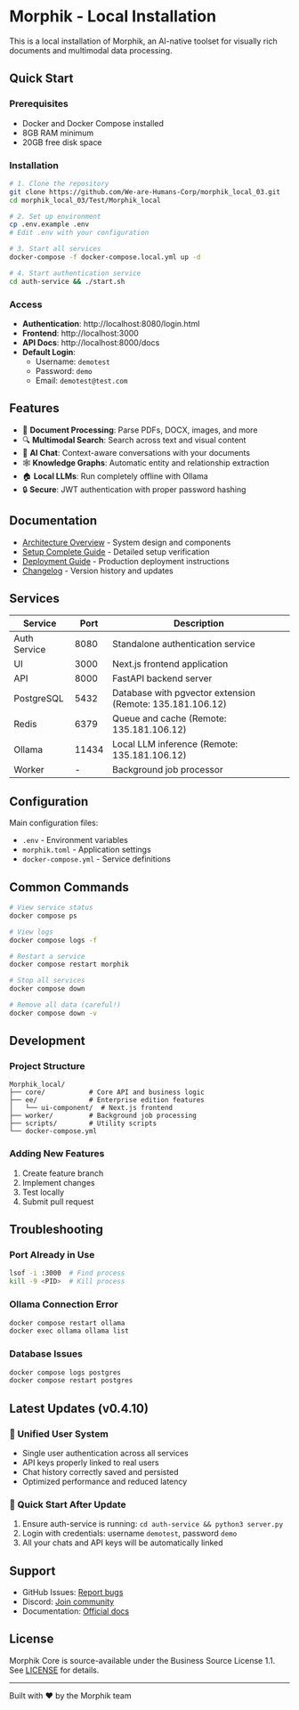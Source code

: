 # Morphik - Local Installation

This is a local installation of Morphik, an AI-native toolset for visually rich documents and multimodal data processing.

## Quick Start

### Prerequisites
- Docker and Docker Compose installed
- 8GB RAM minimum
- 20GB free disk space

### Installation
```bash
# 1. Clone the repository
git clone https://github.com/We-are-Humans-Corp/morphik_local_03.git
cd morphik_local_03/Test/Morphik_local

# 2. Set up environment
cp .env.example .env
# Edit .env with your configuration

# 3. Start all services
docker-compose -f docker-compose.local.yml up -d

# 4. Start authentication service
cd auth-service && ./start.sh
```

### Access
- **Authentication**: http://localhost:8080/login.html
- **Frontend**: http://localhost:3000
- **API Docs**: http://localhost:8000/docs
- **Default Login**: 
  - Username: `demotest`
  - Password: `demo`
  - Email: `demotest@test.com`

## Features

- 📄 **Document Processing**: Parse PDFs, DOCX, images, and more
- 🔍 **Multimodal Search**: Search across text and visual content
- 💬 **AI Chat**: Context-aware conversations with your documents
- 🕸️ **Knowledge Graphs**: Automatic entity and relationship extraction
- 🏠 **Local LLMs**: Run completely offline with Ollama
- 🔒 **Secure**: JWT authentication with proper password hashing

## Documentation

- [Architecture Overview](./MORPHIK_ARCHITECTURE.md) - System design and components
- [Setup Complete Guide](./MORPHIK_SETUP_COMPLETE.md) - Detailed setup verification
- [Deployment Guide](./MORPHIK_DEPLOYMENT_GUIDE.md) - Production deployment instructions
- [Changelog](./MORPHIK_CHANGELOG.md) - Version history and updates

## Services

| Service | Port | Description |
|---------|------|-------------|
| Auth Service | 8080 | Standalone authentication service |
| UI | 3000 | Next.js frontend application |
| API | 8000 | FastAPI backend server |
| PostgreSQL | 5432 | Database with pgvector extension (Remote: 135.181.106.12) |
| Redis | 6379 | Queue and cache (Remote: 135.181.106.12) |
| Ollama | 11434 | Local LLM inference (Remote: 135.181.106.12) |
| Worker | - | Background job processor |

## Configuration

Main configuration files:
- `.env` - Environment variables
- `morphik.toml` - Application settings
- `docker-compose.yml` - Service definitions

## Common Commands

```bash
# View service status
docker compose ps

# View logs
docker compose logs -f

# Restart a service
docker compose restart morphik

# Stop all services
docker compose down

# Remove all data (careful!)
docker compose down -v
```

## Development

### Project Structure
```
Morphik_local/
├── core/           # Core API and business logic
├── ee/             # Enterprise edition features
│   └── ui-component/  # Next.js frontend
├── worker/         # Background job processing
├── scripts/        # Utility scripts
└── docker-compose.yml
```

### Adding New Features
1. Create feature branch
2. Implement changes
3. Test locally
4. Submit pull request

## Troubleshooting

### Port Already in Use
```bash
lsof -i :3000  # Find process
kill -9 <PID>  # Kill process
```

### Ollama Connection Error
```bash
docker compose restart ollama
docker exec ollama ollama list
```

### Database Issues
```bash
docker compose logs postgres
docker compose restart postgres
```

## Latest Updates (v0.4.10)

### 🔐 Unified User System
- Single user authentication across all services
- API keys properly linked to real users
- Chat history correctly saved and persisted
- Optimized performance and reduced latency

### 🚀 Quick Start After Update
1. Ensure auth-service is running: `cd auth-service && python3 server.py`
2. Login with credentials: username `demotest`, password `demo`
3. All your chats and API keys will be automatically linked

## Support

- GitHub Issues: [Report bugs](https://github.com/We-are-Humans-Corp/morphik_local_03/issues)
- Discord: [Join community](https://discord.gg/morphik)
- Documentation: [Official docs](https://morphik.ai/docs)

## License

Morphik Core is source-available under the Business Source License 1.1. See [LICENSE](./LICENSE) for details.

---

Built with ❤️ by the Morphik team
